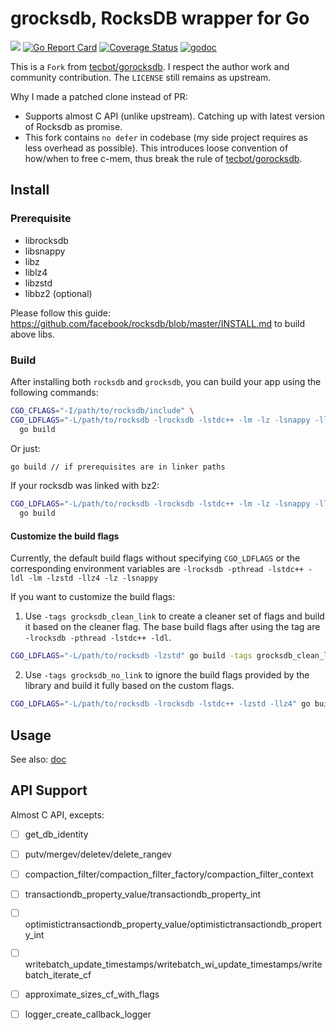 # grocksdb, RocksDB wrapper for Go

[![](https://github.com/linxGnu/grocksdb/workflows/CI/badge.svg)]()
[![Go Report Card](https://goreportcard.com/badge/github.com/linxGnu/grocksdb)](https://goreportcard.com/report/github.com/linxGnu/grocksdb)
[![Coverage Status](https://coveralls.io/repos/github/linxGnu/grocksdb/badge.svg?branch=master)](https://coveralls.io/github/linxGnu/grocksdb?branch=master)
[![godoc](https://img.shields.io/badge/docs-GoDoc-green.svg)](https://godoc.org/github.com/linxGnu/grocksdb)

This is a `Fork` from [tecbot/gorocksdb](https://github.com/tecbot/gorocksdb). I respect the author work and community contribution.
The `LICENSE` still remains as upstream.

Why I made a patched clone instead of PR:
- Supports almost C API (unlike upstream). Catching up with latest version of Rocksdb as promise.
- This fork contains `no defer` in codebase (my side project requires as less overhead as possible). This introduces loose
convention of how/when to free c-mem, thus break the rule of [tecbot/gorocksdb](https://github.com/tecbot/gorocksdb).

## Install

### Prerequisite 

- librocksdb
- libsnappy
- libz
- liblz4
- libzstd
- libbz2 (optional)

Please follow this guide: https://github.com/facebook/rocksdb/blob/master/INSTALL.md to build above libs.

### Build 

After installing both `rocksdb` and `grocksdb`, you can build your app using the following commands:

```bash
CGO_CFLAGS="-I/path/to/rocksdb/include" \
CGO_LDFLAGS="-L/path/to/rocksdb -lrocksdb -lstdc++ -lm -lz -lsnappy -llz4 -lzstd" \
  go build
```

Or just:
```bash
go build // if prerequisites are in linker paths
```

If your rocksdb was linked with bz2:
```bash
CGO_LDFLAGS="-L/path/to/rocksdb -lrocksdb -lstdc++ -lm -lz -lsnappy -llz4 -lzstd -lbz2" \
  go build
```

#### Customize the build flags
Currently, the default build flags without specifying `CGO_LDFLAGS` or the corresponding environment variables are `-lrocksdb -pthread -lstdc++ -ldl -lm -lzstd -llz4 -lz -lsnappy`

If you want to customize the build flags:

1. Use `-tags grocksdb_clean_link` to create a cleaner set of flags and build it based on the cleaner flag. The base build flags after using the tag are `-lrocksdb -pthread -lstdc++ -ldl`.
```bash
CGO_LDFLAGS="-L/path/to/rocksdb -lzstd" go build -tags grocksdb_clean_link
```
2. Use `-tags grocksdb_no_link` to ignore the build flags provided by the library and build it fully based on the custom flags.
```bash
CGO_LDFLAGS="-L/path/to/rocksdb -lrocksdb -lstdc++ -lzstd -llz4" go build -tags grocksdb_clean_link
```

## Usage

See also: [doc](https://godoc.org/github.com/linxGnu/grocksdb)

## API Support

Almost C API, excepts:
- [ ] get_db_identity
- [ ] putv/mergev/deletev/delete_rangev
- [ ] compaction_filter/compaction_filter_factory/compaction_filter_context
- [ ] transactiondb_property_value/transactiondb_property_int
- [ ] optimistictransactiondb_property_value/optimistictransactiondb_property_int
- [ ] writebatch_update_timestamps/writebatch_wi_update_timestamps/writebatch_iterate_cf
- [ ] approximate_sizes_cf_with_flags
- [ ] logger_create_callback_logger

